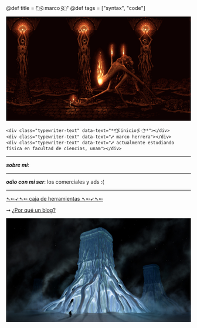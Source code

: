 @def title = " ҉彡marco彡 ҉"
@def tags = ["syntax", "code"]




![ini](/assets/klimt.jpg)


~~~
<div class="typewriter-text" data-text="**҉彡inicio彡 ҉**"></div>
<div class="typewriter-text" data-text="⑇ marco herrera"></div>
<div class="typewriter-text" data-text="⑇ actualmente estudiando física en facultad de ciencias, unam"></div>
~~~




---
**_sobre mí_**: 

---
_**odio con mi ser**_: los comerciales y ads :(


---
 
[➴➵➶➴➵ caja de herramientas ➴➵➶➴➵](/Otro/caja/)

⇝ [¿Por qué un blog?](/Otro/pblog/)

![fin](/assets/2.jpg)


